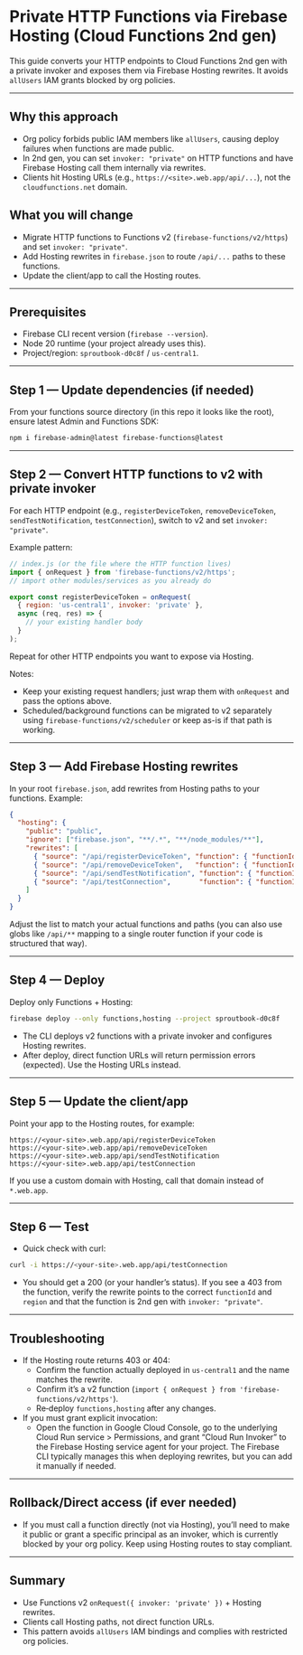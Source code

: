 # Private HTTP Functions via Firebase Hosting (Cloud Functions 2nd gen)

This guide converts your HTTP endpoints to Cloud Functions 2nd gen with a private invoker and exposes them via Firebase Hosting rewrites. It avoids `allUsers` IAM grants blocked by org policies.

---

## Why this approach
- Org policy forbids public IAM members like `allUsers`, causing deploy failures when functions are made public.
- In 2nd gen, you can set `invoker: "private"` on HTTP functions and have Firebase Hosting call them internally via rewrites.
- Clients hit Hosting URLs (e.g., `https://<site>.web.app/api/...`), not the `cloudfunctions.net` domain.

## What you will change
- Migrate HTTP functions to Functions v2 (`firebase-functions/v2/https`) and set `invoker: "private"`.
- Add Hosting rewrites in `firebase.json` to route `/api/...` paths to these functions.
- Update the client/app to call the Hosting routes.

---

## Prerequisites
- Firebase CLI recent version (`firebase --version`).
- Node 20 runtime (your project already uses this).
- Project/region: `sproutbook-d0c8f` / `us-central1`.

---

## Step 1 — Update dependencies (if needed)
From your functions source directory (in this repo it looks like the root), ensure latest Admin and Functions SDK:

```bash
npm i firebase-admin@latest firebase-functions@latest
```

---

## Step 2 — Convert HTTP functions to v2 with private invoker
For each HTTP endpoint (e.g., `registerDeviceToken`, `removeDeviceToken`, `sendTestNotification`, `testConnection`), switch to v2 and set `invoker: "private"`.

Example pattern:

```javascript
// index.js (or the file where the HTTP function lives)
import { onRequest } from 'firebase-functions/v2/https';
// import other modules/services as you already do

export const registerDeviceToken = onRequest(
  { region: 'us-central1', invoker: 'private' },
  async (req, res) => {
    // your existing handler body
  }
);
```

Repeat for other HTTP endpoints you want to expose via Hosting.

Notes:
- Keep your existing request handlers; just wrap them with `onRequest` and pass the options above.
- Scheduled/background functions can be migrated to v2 separately using `firebase-functions/v2/scheduler` or keep as-is if that path is working.

---

## Step 3 — Add Firebase Hosting rewrites
In your root `firebase.json`, add rewrites from Hosting paths to your functions. Example:

```json
{
  "hosting": {
    "public": "public",
    "ignore": ["firebase.json", "**/.*", "**/node_modules/**"],
    "rewrites": [
      { "source": "/api/registerDeviceToken", "function": { "functionId": "registerDeviceToken", "region": "us-central1" } },
      { "source": "/api/removeDeviceToken",   "function": { "functionId": "removeDeviceToken",   "region": "us-central1" } },
      { "source": "/api/sendTestNotification", "function": { "functionId": "sendTestNotification", "region": "us-central1" } },
      { "source": "/api/testConnection",       "function": { "functionId": "testConnection",       "region": "us-central1" } }
    ]
  }
}
```

Adjust the list to match your actual functions and paths (you can also use globs like `/api/**` mapping to a single router function if your code is structured that way).

---

## Step 4 — Deploy
Deploy only Functions + Hosting:

```bash
firebase deploy --only functions,hosting --project sproutbook-d0c8f
```

- The CLI deploys v2 functions with a private invoker and configures Hosting rewrites.
- After deploy, direct function URLs will return permission errors (expected). Use the Hosting URLs instead.

---

## Step 5 — Update the client/app
Point your app to the Hosting routes, for example:

```
https://<your-site>.web.app/api/registerDeviceToken
https://<your-site>.web.app/api/removeDeviceToken
https://<your-site>.web.app/api/sendTestNotification
https://<your-site>.web.app/api/testConnection
```

If you use a custom domain with Hosting, call that domain instead of `*.web.app`.

---

## Step 6 — Test
- Quick check with curl:

```bash
curl -i https://<your-site>.web.app/api/testConnection
```

- You should get a 200 (or your handler’s status). If you see a 403 from the function, verify the rewrite points to the correct `functionId` and `region` and that the function is 2nd gen with `invoker: "private"`.

---

## Troubleshooting
- If the Hosting route returns 403 or 404:
  - Confirm the function actually deployed in `us-central1` and the name matches the rewrite.
  - Confirm it’s a v2 function (`import { onRequest } from 'firebase-functions/v2/https'`).
  - Re‑deploy `functions,hosting` after any changes.
- If you must grant explicit invocation:
  - Open the function in Google Cloud Console, go to the underlying Cloud Run service > Permissions, and grant “Cloud Run Invoker” to the Firebase Hosting service agent for your project. The Firebase CLI typically manages this when deploying rewrites, but you can add it manually if needed.

---

## Rollback/Direct access (if ever needed)
- If you must call a function directly (not via Hosting), you’ll need to make it public or grant a specific principal as an invoker, which is currently blocked by your org policy. Keep using Hosting routes to stay compliant.

---

## Summary
- Use Functions v2 `onRequest({ invoker: 'private' })` + Hosting rewrites.
- Clients call Hosting paths, not direct function URLs.
- This pattern avoids `allUsers` IAM bindings and complies with restricted org policies.
